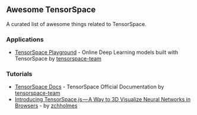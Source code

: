 ## Awesome TensorSpace

A curated list of awesome things related to TensorSpace.

### Applications

* [TensorSpace Playground](https://tensorspace.org/html/playground/index.html) - Online Deep Learning models built with TensorSpace by [tensorspace-team](https://github.com/tensorspace-team)

### Tutorials

* [TensorSpace Docs](https://tensorspace.org/html/docs/startIntro.html) - TensorSpace Official Documentation by [tensorspace-team](https://github.com/tensorspace-team)
* [Introducing TensorSpace.js — A Way to 3D Visualize Neural Networks in Browsers](https://medium.freecodecamp.org/tensorspace-js-a-way-to-3d-visualize-neural-networks-in-browsers-2c0afd7648a8) - by [zchholmes](https://github.com/zchholmes)
